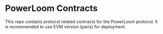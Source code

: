 # PowerLoom Contracts

This repo contains protocol related contracts for the PowerLoom protocol. It is recommended to use EVM version (paris) for deployment.
